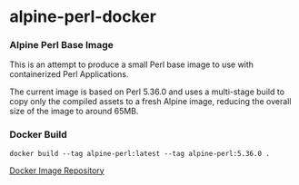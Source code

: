 # alpine-perl-docker
### Alpine Perl Base Image
This is an attempt to produce a small Perl base image to use with containerized Perl Applications. 

The current image is based on Perl 5.36.0 and uses a multi-stage build to copy only the compiled assets to a fresh Alpine image, reducing the overall size of the image to around 65MB.

### Docker Build
```
docker build --tag alpine-perl:latest --tag alpine-perl:5.36.0 .
```

[Docker Image Repository](https://hub.docker.com/r/rshingleton/alpine-perl)
